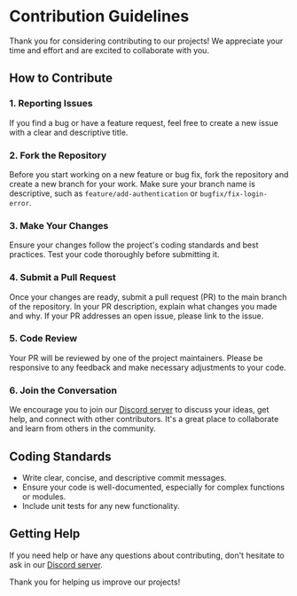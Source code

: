# Contribution Guidelines

Thank you for considering contributing to our projects! We appreciate your time and effort and are excited to collaborate with you.
  
## How to Contribute

### 1. Reporting Issues
If you find a bug or have a feature request, feel free to create a new issue with a clear and descriptive title.

### 2. Fork the Repository
Before you start working on a new feature or bug fix, fork the repository and create a new branch for your work. Make sure your branch name is descriptive, such as `feature/add-authentication` or `bugfix/fix-login-error`.

### 3. Make Your Changes
Ensure your changes follow the project's coding standards and best practices. Test your code thoroughly before submitting it.

### 4. Submit a Pull Request
Once your changes are ready, submit a pull request (PR) to the main branch of the repository. In your PR description, explain what changes you made and why. If your PR addresses an open issue, please link to the issue.

### 5. Code Review
Your PR will be reviewed by one of the project maintainers. Please be responsive to any feedback and make necessary adjustments to your code.

### 6. Join the Conversation
We encourage you to join our [Discord server](https://discord.gg/GbxmdGhZjq) to discuss your ideas, get help, and connect with other contributors. It's a great place to collaborate and learn from others in the community.

## Coding Standards

- Write clear, concise, and descriptive commit messages.
- Ensure your code is well-documented, especially for complex functions or modules.
- Include unit tests for any new functionality.

## Getting Help

If you need help or have any questions about contributing, don't hesitate to ask in our [Discord server](https://discord.gg/GbxmdGhZjq).

Thank you for helping us improve our projects!
